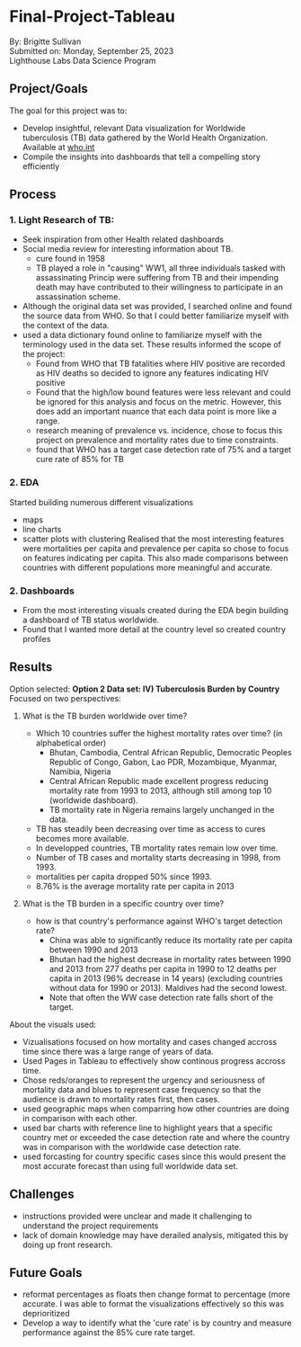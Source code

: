 # Final-Project-Tableau
By: Brigitte Sullivan </br>
Submitted on: Monday, September 25, 2023 </br>
Lighthouse Labs Data Science Program </br>

## Project/Goals
The goal for this project was to: 
* Develop insightful, relevant Data visualization for Worldwide tuberculosis (TB) data gathered by the World Health Organization. Available at [who.int](https://www.who.int/teams/global-tuberculosis-programme/data)
* Compile the insights into dashboards that tell a compelling story efficiently

## Process

### 1. Light Research of TB: 
- Seek inspiration from other Health related dashboards 
- Social media review for interesting information about TB.
    - cure found in 1958
    - TB played a role in "causing" WW1, all three individuals tasked with assassinating Princip were suffering from TB and their impending death may have contributed to their willingness to participate in an assassination scheme. 
- Although the original data set was provided, I searched online and found the source data from WHO. So that I could better familiarize myself with the context of the data. 
- used a data dictionary found online to familiarize myself with the terminology used in the data set. These results informed the scope of the project: 
  - Found from WHO that TB fatalities where HIV positive are recorded as HIV deaths so decided to ignore any features indicating HIV positive
  - Found that the high/low bound features were less relevant and could be ignored for this analysis and focus on the metric. However, this does add an important nuance that each data point is more like a range. 
  - research meaning of prevalence vs. incidence, chose to focus this project on prevalence and mortality rates due to time constraints.
  - found that WHO has a target case detection rate of 75% and a target cure rate of 85% for TB 
### 2. EDA
Started building numerous different visualizations
* maps
* line charts 
* scatter plots with clustering
Realised that the most interesting features were mortalities per capita and prevalence per capita so chose to focus on features indicating per capita. This also made comparisons between countries with different populations more meaningful and accurate.

### 2. Dashboards
* From the most interesting visuals created during the EDA begin building a dashboard of TB status worldwide. 
* Found that I wanted more detail at the country level so created country profiles

## Results


Option selected: **Option 2 Data set: IV) Tuberculosis Burden by Country**
Focused on two perspectives:
1. What is the TB burden worldwide over time?
    * Which 10 countries suffer the highest mortality rates over time? (in alphabetical order)
        * Bhutan, Cambodia, Central African Republic, Democratic Peoples Republic of Congo, Gabon, Lao PDR, Mozambique, Myanmar, Namibia, Nigeria
        * Central African Republic made excellent progress reducing mortality rate from 1993 to 2013, although still among top 10 (worldwide dashboard).
        * TB mortality rate in Nigeria remains largely unchanged in the data. 
    * TB has steadily been decreasing over time as access to cures becomes more available. 
    * In developped countries, TB mortality rates remain low over time.
    * Number of TB cases and mortality starts decreasing in 1998, from 1993.
    * mortalities per capita dropped 50% since 1993. 
    * 8.76% is the average mortality rate per capita in 2013


2.  What is the TB burden in a specific country over time?
    * how is that country's performance against WHO's target detection rate? 
        * China was able to significantly reduce its mortality rate per capita between 1990 and 2013
        * Bhutan had the highest decrease in mortality rates between 1990 and 2013 from 277 deaths per capita in 1990 to 12 deaths per capita in 2013 (96% decrease in 14 years) (excluding countries without data for 1990 or 2013). Maldives had the second lowest. 
        * Note that often the WW case detection rate falls short of the target. 

About the visuals used:
* Vizualisations focused on how mortality and cases changed accross time since there was a large range of years of data. 
* Used Pages in Tableau to effectively show continous progress accross time. 
* Chose reds/oranges to represent the urgency and seriousness of mortality data and blues to represent case frequency so that the audience is drawn to mortality rates first, then cases. 
* used geographic maps when comparring how other countries are doing in comparison with each other. 
* used bar charts with reference line to highlight years that a specific country met or exceeded the case detection rate and where the country was in comparison with the worldwide case detection rate.
* used forcasting for country specific cases since this would present the most accurate forecast than using full worldwide data set.  

## Challenges 
- instructions provided were unclear and made it challenging to understand the project requirements
- lack of domain knowledge may have derailed analysis, mitigated this by doing up front research. 

## Future Goals

- reformat percentages as floats then change format to percentage (more accurate. I was able to format the visualizations effectively so this was deprioritized
- Develop a way to identify what the 'cure rate' is by country and measure performance against the 85% cure rate target.

